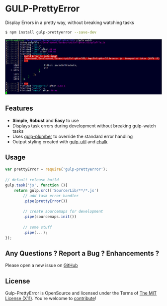 GULP-PrettyError
================
Display Errors in a pretty way, without breaking watching tasks

```bash
$ npm install gulp-prettyerror --save-dev
```

![Screenshot](https://github.com/AndiDittrich/gulp-prettyerror/raw/master/screenshot1.jpg)

Features
--------

* **Simple**, **Robust** and **Easy** to use
* Displays task errors during development without breaking gulp-watch tasks
* Uses [gulp-plumber](https://www.npmjs.com/package/gulp-plumber) to override the standard error handling
* Output styling created with [gulp-util](https://github.com/gulpjs/gulp-util) and [chalk](https://github.com/chalk/chalk)

Usage
------

```js
var prettyError = require('gulp-prettyerror');

// default release build
gulp.task('js', function (){
    return gulp.src(['Source/Lib/**/*.js')
        // add task error-handler
        .pipe(prettyError())

        // create sourcemaps for development
        .pipe(sourcemaps.init())

        // some stuff
        .pipe(...);
});
```


Any Questions ? Report a Bug ? Enhancements ?
---------------------------------------------
Please open a new issue on [GitHub](https://github.com/AndiDittrich/gulp-prettyerror/issues)

License
-------
Gulp-PrettyError is OpenSource and licensed under the Terms of [The MIT License (X11)](http://opensource.org/licenses/MIT). You're welcome to [contribute](https://github.com/AndiDittrich/gulp-prettyerror/blob/master/CONTRIBUTE.md)!